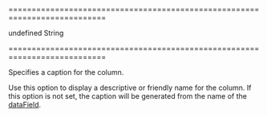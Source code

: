 ===========================================================================
<!--default-->undefined<!--/default-->
<!--type-->String<!--/type-->
===========================================================================

<!--shortDescription-->
Specifies a caption for the column.
<!--/shortDescription-->

<!--fullDescription-->
Use this option to display a descriptive or friendly name for the column. If this option is not set, the caption will be generated from the name of the [dataField]({basewidgetpath}/Configuration/columns/#dataField).
<!--/fullDescription-->